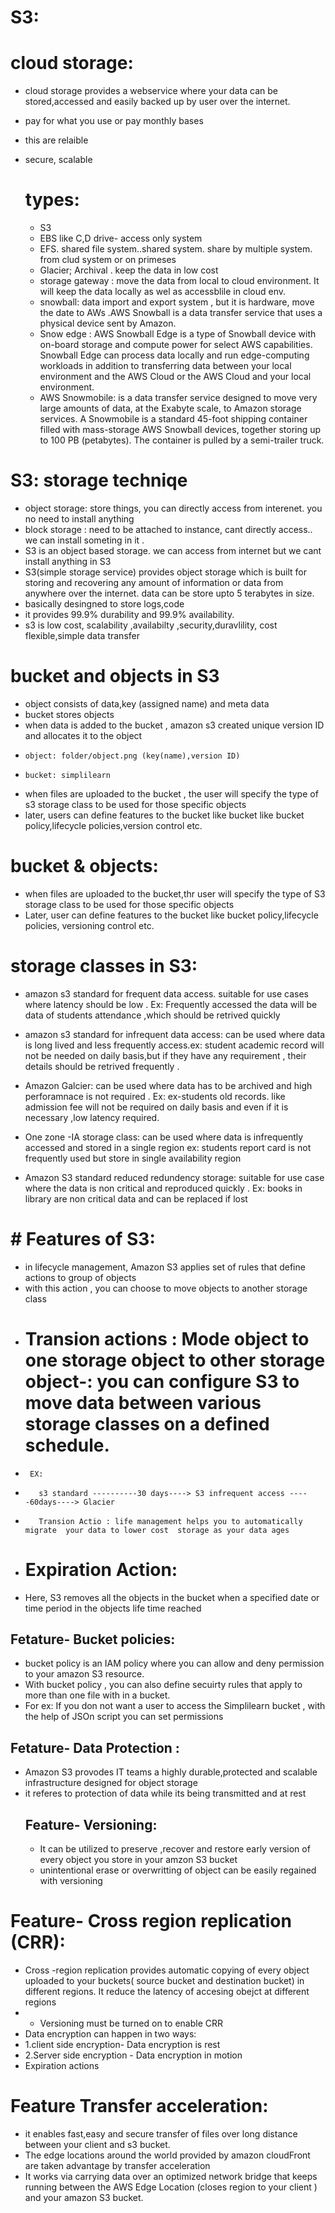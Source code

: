 # S3:
# cloud storage:
- cloud storage provides a webservice where your data can be  stored,accessed and easily backed up by user over the internet.
-  pay for what you use  or pay monthly bases
-  this are relaible
- secure, scalable

  # types:
  - S3
  - EBS like C,D drive- access only system
  - EFS. shared file system..shared system. share by multiple system. from clud system or on primeses
  -  Glacier; Archival . keep the data in low cost
  -  storage gateway  : move the data from local to cloud  environment. It will keep the data locally as wel as accessblile in cloud env.
  -  snowball: data import and export system , but it is hardware, move the date to AWs .AWS Snowball is a data transfer service that uses a physical device sent by Amazon.
  -  Snow edge : AWS Snowball Edge is a type of Snowball device with on-board storage and compute power for select AWS capabilities. Snowball Edge can process data locally and run edge-computing workloads in addition to transferring data between your local environment and the AWS Cloud or the AWS Cloud and your local environment.
  -  AWS Snowmobile: is a data transfer service designed to move very large amounts of data, at the Exabyte scale, to Amazon storage services. A Snowmobile is a standard 45-foot shipping container filled with mass-storage AWS Snowball devices, together storing up to 100 PB (petabytes). The container is pulled by a semi-trailer truck.
# S3: storage techniqe
- object storage: store things, you can directly access from interenet. you no need to install anything
- block storage : need to be attached to instance, cant directly access.. we can install someting in it .
- S3 is an object based storage. we can access from internet but we cant install anything in S3
-  S3(simple storage service) provides object storage which is built for storing and recovering any amount of information or data from anywhere over the internet. data can be  store upto 5 terabytes in size.
-   basically desingned to store logs,code
-    it provides 99.9% durability and 99.9% availability.
-   s3 is  low cost, scalability ,availabilty ,security,duravlility, cost flexible,simple data transfer
  # bucket and objects in S3
 - object consists of data,key (assigned name) and meta data
 -  bucket stores objects
 -  when data is added to the bucket , amazon s3 created unique version ID and allocates it to the object
 -     object: folder/object.png (key(name),version ID)
 -     bucket: simplilearn
 - when files are uploaded to the bucket , the user will specify the type of s3 storage class to be used for those specific objects
 -  later, users can define features to the bucket like bucket like bucket policy,lifecycle policies,version control etc. 
  # bucket & objects: 
  - when files are uploaded to the bucket,thr user will specify the type of S3 storage class to be used for those specific objects
  - Later, user can define features to the bucket like bucket policy,lifecycle policies, versioning control etc.
# storage classes in S3:
- amazon s3 standard for frequent data access. suitable for use cases where latency should be low . Ex: Frequently accessed the data will be data of students attendance ,which should be retrived quickly
- amazon s3 standard for infrequent data access: can be used where data is long lived and less frequently access.ex: student academic record will not be needed on daily basis,but if they have any requirement , their details should be retrived frequently .
- Amazon Galcier: can be used where data has to be archived and high perforamnace is not required . Ex: ex-students old records. like admission fee will not be required on daily basis and even if it is necessary ,low latency required.
- One zone -IA storage class: can be used where data is infrequently accessed and stored in a single region ex: students report card is not frequently used but store in single availability region 

- Amazon S3 standard reduced redundency storage: suitable for use case where the data is non critical and reproduced quickly . Ex: books in library are non critical data and can be replaced if lost

# # Features of S3:
- in lifecycle management, Amazon S3 applies set of rules that define actions to group of objects
-   with this action , you can choose to move objects to another storage class
-  # Transion actions : Mode object to one storage object to other storage object-: you can configure S3 to move data between various storage classes on  a defined schedule.
-      EX: 
-        s3 standard ----------30 days----> S3 infrequent access -----60days----> Glacier
-        Transion Actio : life management helps you to automatically migrate  your data to lower cost  storage as your data ages
- # Expiration Action:
- Here, S3 removes all the objects in the bucket when a specified date or time period in the objects life time reached
## Fetature- Bucket policies:
- bucket policy is an IAM policy where you can allow and deny permission to your amazon S3 resource.
- With bucket policy , you can also define secuirty rules that apply to more than one file with in a bucket.
- For ex: If you don not want a user to access the Simplilearn bucket , with the help of JSOn script you can set permissions
## Fetature- Data Protection :
- Amazon S3 provodes IT teams a highly durable,protected and scalable infrastructure designed for object storage
- it referes to  protection of data while its being transmitted and at rest
  ## Feature- Versioning:
  - It can be utilized to preserve ,recover and restore early version of every object you store in your amzon S3 bucket
  - unintentional erase or overwritting of object can be easily regained with versioning
# Feature- Cross region replication (CRR):
- Cross -region replication provides automatic copying of every object uploaded to your buckets( source bucket and destination bucket) in different regions. It reduce the latency of accesing obejct at different regions
-  * Versioning must be turned on to enable CRR
-  Data encryption can happen in two ways:
-  1.client side encryption- Data encryption is rest
-  2.Server side encryption - Data encryption in motion 
-   Expiration actions

  # Feature Transfer acceleration:
  - it enables fast,easy and secure transfer of files over long distance between your client and s3 bucket.
  - The edge locations around the world provided by amazon cloudFront are taken advantage by transfer acceleration
  - It works via carrying data over an optimized network bridge that keeps running between the AWS Edge Location (closes region to your client ) and your amazon S3 bucket.
